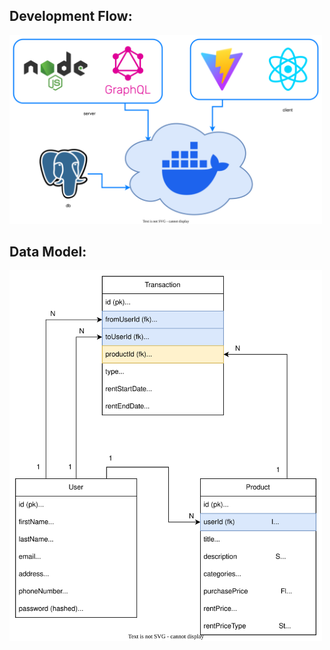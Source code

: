 ## Development Flow:

<img alt="workflow" src="./assets/development-flow.drawio.svg" width="500">

## Data Model:

<img alt="workflow" src="./assets/data-model.drawio.svg" width="500">
